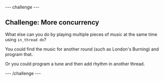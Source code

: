 \--- challenge \---

## Challenge: More concurrency

What else can you do by playing multiple pieces of music at the same time using `in_thread do`?

You could find the music for another round (such as London's Burning) and program that.

Or you could program a tune and then add rhythm in another thread.

\--- /challenge \---
